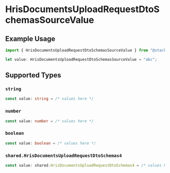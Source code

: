 # HrisDocumentsUploadRequestDtoSchemasSourceValue

## Example Usage

```typescript
import { HrisDocumentsUploadRequestDtoSchemasSourceValue } from "@stackone/stackone-client-ts/sdk/models/shared";

let value: HrisDocumentsUploadRequestDtoSchemasSourceValue = "abc";
```

## Supported Types

### `string`

```typescript
const value: string = /* values here */
```

### `number`

```typescript
const value: number = /* values here */
```

### `boolean`

```typescript
const value: boolean = /* values here */
```

### `shared.HrisDocumentsUploadRequestDtoSchemas4`

```typescript
const value: shared.HrisDocumentsUploadRequestDtoSchemas4 = /* values here */
```


